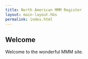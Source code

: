 ```yaml
---
title: North American MMM Register
layout: main-layout.hbs
permalink: index.html
---
```

## Welcome

Welcome to the wonderful MMM site.
